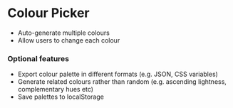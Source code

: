 # Colour Picker

- Auto-generate multiple colours
- Allow users to change each colour

### Optional features

- Export colour palette in different formats (e.g. JSON, CSS variables)
- Generate related colours rather than random (e.g. ascending lightness, complementary hues etc)
- Save palettes to localStorage
